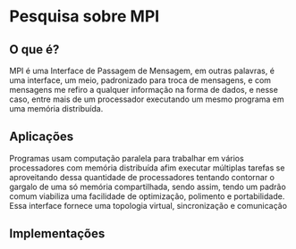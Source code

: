 # Pesquisa sobre MPI

## O que é?

MPI é uma Interface de Passagem de Mensagem, em outras palavras, é uma interface, um meio, padronizado para troca de mensagens, e com mensagens me refiro a qualquer informação na forma de dados, e nesse caso, entre mais de um processador executando um mesmo programa em uma memória distribuída.

## Aplicações

Programas usam computação paralela para trabalhar em vários processadores com memória distribuída afim executar múltiplas tarefas se aproveitando dessa quantidade de processadores tentando contornar o gargalo de uma só memória compartilhada, sendo assim, tendo um padrão comum viabiliza uma facilidade de optimização, polimento e portabilidade. Essa interface fornece uma topologia virtual, sincronização e comunicação

## Implementações

